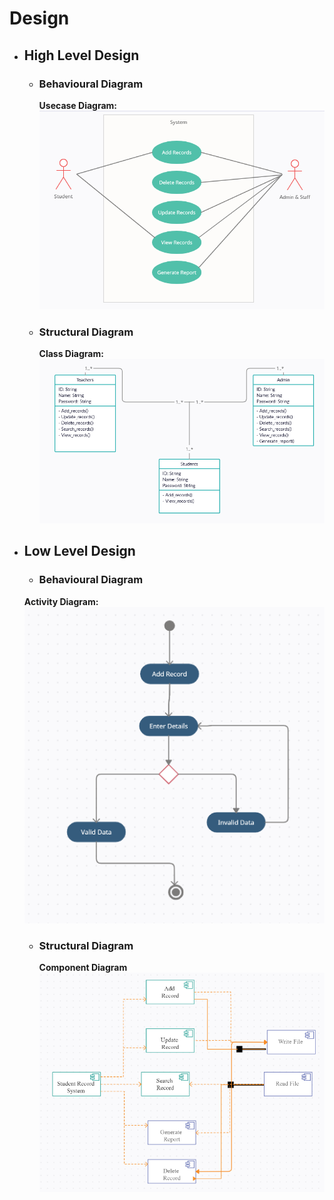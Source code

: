 # Design

* ## High Level Design 
  *  ### Behavioural Diagram
     **Usecase Diagram:** 
    ![UsecaseDiagram](https://github.com/thesingh07/259733-Mini-Project/blob/master/2_Architecture/behavior%20Diagrams/Usecase.png)

  *  ### Structural Diagram
     **Class Diagram:** 
    ![ClassDiagram](https://github.com/thesingh07/259733-Mini-Project/blob/master/2_Architecture/structure%20Diagrams/class.png)

* ## Low Level Design 
  *  ### Behavioural Diagram
    **Activity Diagram:** 
    ![ActivityDiagram](https://github.com/thesingh07/259733-Mini-Project/blob/master/2_Architecture/behavior%20Diagrams/Activity.png)

  *  ### Structural Diagram
     **Component Diagram** 
    ![ComponentDiagram](https://github.com/thesingh07/259733-Mini-Project/blob/master/2_Architecture/structure%20Diagrams/component.png)
	

